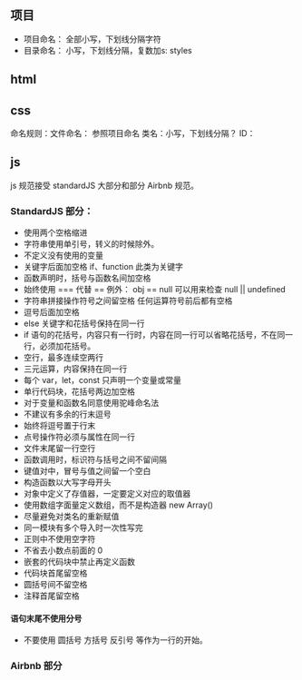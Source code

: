 ## 项目

- 项目命名： 全部小写，下划线分隔字符
- 目录命名： 小写，下划线分隔，复数加s: styles

## html

## css
命名规则：文件命名： 参照项目命名
类名：小写，下划线分隔？
ID：


## js

js 规范接受 standardJS 大部分和部分 Airbnb 规范。

### StandardJS 部分：

- 使用两个空格缩进
- 字符串使用单引号，转义的时候除外。
- 不定义没有使用的变量
- 关键字后面加空格
  if、function 此类为关键字
- 函数声明时，括号与函数名间加空格
- 始终使用 === 代替 ==
  例外： obj == null 可以用来检查 null || undefined
- 字符串拼接操作符号之间留空格
  任何运算符号前后都有空格
- 逗号后面加空格
- else 关键字和花括号保持在同一行
- if 语句的花括号，内容只有一行时，内容在同一行可以省略花括号，不在同一行，必须加花括号。
- 空行，最多连续空两行
- 三元运算，内容保持在同一行
- 每个 var，let，const 只声明一个变量或常量
- 单行代码块，花括号两边加空格
- 对于变量和函数名同意使用驼峰命名法
- 不建议有多余的行末逗号
- 始终将逗号置于行末
- 点号操作符必须与属性在同一行
- 文件末尾留一行空行
- 函数调用时，标识符与括号之间不留间隔
- 键值对中，冒号与值之间留一个空白
- 构造函数以大写字母开头
- 对象中定义了存值器，一定要定义对应的取值器
- 使用数组字面量定义数组，而不是构造器 new Array()
- 尽量避免对类名的重新赋值
- 同一模块有多个导入时一次性写完
- 正则中不使用空字符
- 不省去小数点前面的 0
- 嵌套的代码块中禁止再定义函数
- 代码块首尾留空格
- 圆括号间不留空格
- 注释首尾留空格

#### 语句末尾不使用分号

- 不要使用 圆括号 方括号 反引号 等作为一行的开始。

### Airbnb 部分
